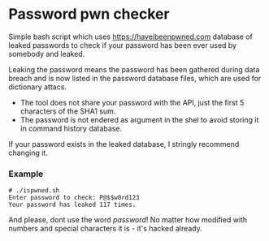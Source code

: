 # Password pwn checker #
Simple bash script which uses https://haveibeenpwned.com database of leaked passwords to check if your password has been ever used by somebody and leaked.

Leaking the password means the password has been gathered during data breach and is now listed in the password database files, which are used for dictionary attacs.

* The tool does not share your password with the API, just the first 5 characters of the SHA1 sum.
* The password is not endered as argument in the shel to avoid storing it in command history database.

If your password exists in the leaked database, I stringly recommend changing it.

### Example ###
```
# ./ispwned.sh
Enter password to check: P@$$w0rd123
Your password has leaked 117 times.
```
And please, dont use the word *password*! No matter how modified with numbers and special characters it is - it's hacked already.

